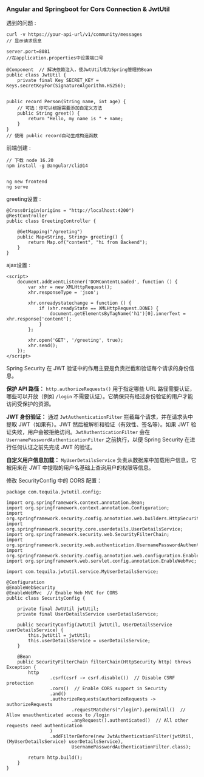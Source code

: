 ### Angular and Springboot for Cors Connection & JwtUtil

遇到的问题 :

```
curl -v https://your-api-url/v1/community/messages
// 显示请求信息

server.port=8081
//在application.properties中设置端口号

@Component  // 解决依赖注入，使JwtUtil成为Spring管理的Bean
public class JwtUtil {
    private final Key SECRET_KEY = Keys.secretKeyFor(SignatureAlgorithm.HS256);
    
    
public record Person(String name, int age) {
    // 可选：你可以根据需要添加自定义方法
    public String greet() {
        return "Hello, my name is " + name;
    }
}
// 使用 public record自动生成构造函数

```

前端创建 :

```
// 下载 node 16.20
npm install -g @angular/cli@14


ng new frontend
ng serve
```

 greeting设置 :

```
@CrossOrigin(origins = "http://localhost:4200")
@RestController
public class GreetingController {

    @GetMapping("/greeting")
    public Map<String, String> greeting() {
        return Map.of("content", "hi from Backend");
    }
}
```

 ajax设置 :

```
<script>
    document.addEventListener('DOMContentLoaded', function () {
        var xhr = new XMLHttpRequest();
        xhr.responseType = 'json';

        xhr.onreadystatechange = function () {
            if (xhr.readyState == XMLHttpRequest.DONE) {
                document.getElementsByTagName('h1')[0].innerText = xhr.response['content'];
            }
        };

        xhr.open('GET', '/greeting', true);
        xhr.send();
    });
</script>

```

Spring Security 在 JWT 验证中的作用主要是负责拦截和验证每个请求的身份信息。

**保护 API 路径：**
 `http.authorizeRequests()` 用于指定哪些 URL 路径需要认证，哪些可以开放（例如 `/login` 不需要认证）。它确保只有经过身份验证的用户才能访问受保护的资源。

**JWT 身份验证：**
 通过 `JwtAuthenticationFilter` 拦截每个请求，并在请求头中提取 JWT（如果有）。JWT 然后被解析和验证（有效性、签名等）。如果 JWT 验证失败，用户会被拒绝访问。`JwtAuthenticationFilter` 会在 `UsernamePasswordAuthenticationFilter` 之前执行，以便 Spring Security 在进行任何认证之前先完成 JWT 的验证。

**自定义用户信息加载：**
 `MyUserDetailsService` 负责从数据库中加载用户信息，它被用来在 JWT 中提取的用户名基础上查询用户的权限等信息。



修改 SecurityConfig 中的 CORS 配置：

```
package com.tequila.jwtutil.config;

import org.springframework.context.annotation.Bean;
import org.springframework.context.annotation.Configuration;
import org.springframework.security.config.annotation.web.builders.HttpSecurity;
import org.springframework.security.core.userdetails.UserDetailsService;
import org.springframework.security.web.SecurityFilterChain;
import org.springframework.security.web.authentication.UsernamePasswordAuthenticationFilter;
import org.springframework.security.config.annotation.web.configuration.EnableWebSecurity;
import org.springframework.web.servlet.config.annotation.EnableWebMvc;

import com.tequila.jwtutil.service.MyUserDetailsService;

@Configuration
@EnableWebSecurity
@EnableWebMvc  // Enable Web MVC for CORS
public class SecurityConfig {

    private final JwtUtil jwtUtil;
    private final UserDetailsService userDetailsService;

    public SecurityConfig(JwtUtil jwtUtil, UserDetailsService userDetailsService) {
        this.jwtUtil = jwtUtil;
        this.userDetailsService = userDetailsService;
    }

    @Bean
    public SecurityFilterChain filterChain(HttpSecurity http) throws Exception {
        http
                .csrf(csrf -> csrf.disable())  // Disable CSRF protection
                .cors()  // Enable CORS support in Security
                .and()
                .authorizeRequests(authorizeRequests -> authorizeRequests
                        .requestMatchers("/login").permitAll()  // Allow unauthenticated access to /login
                        .anyRequest().authenticated()  // All other requests need authentication
                )
                .addFilterBefore(new JwtAuthenticationFilter(jwtUtil, (MyUserDetailsService) userDetailsService),
                        UsernamePasswordAuthenticationFilter.class);

        return http.build();
    }
}
```

